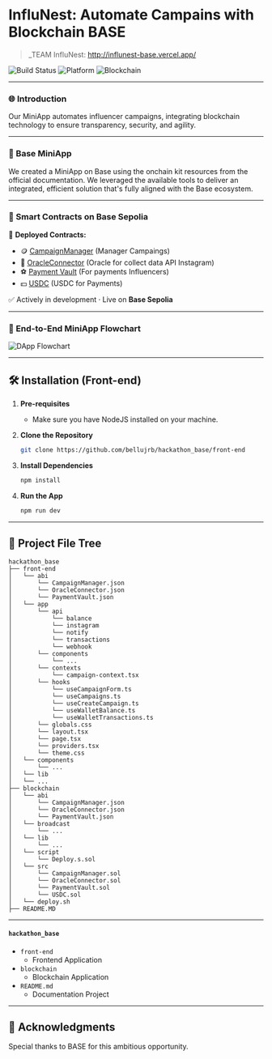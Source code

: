 # InfluNest: Automate Campains with Blockchain BASE

> _TEAM InfluNest: http://influnest-base.vercel.app/

![Build Status](https://img.shields.io/badge/Build-Passing-brightgreen)
![Platform](https://img.shields.io/badge/Platform-MiniApp-blue)
![Blockchain](https://img.shields.io/badge/Blockchain-Base-blue)

---

### 🌐 Introduction

Our MiniApp automates influencer campaigns, integrating blockchain technology to ensure transparency, security, and agility.

---

### 🔴 Base MiniApp

We created a MiniApp on Base using the onchain kit resources from the official documentation. We leveraged the available tools to deliver an integrated, efficient solution that's fully aligned with the Base ecosystem.

--- 

### 🔗 Smart Contracts on Base Sepolia

📄 **Deployed Contracts:**  

- 🪙 [CampaignManager](https://sepolia.basescan.org/address/0xE7c3e1C1F678cDfE8651556F28c396A38CC88E8D) (Manager Campaings)
- 📡 [OracleConnector](https://sepolia.basescan.org/address/0xB457f5908dE044843C90aA1771D999dA8A9Bf3fD) (Oracle for collect data API Instagram)
- ⚽ [Payment Vault](https://sepolia.basescan.org/address/0x101De02821A2b148c49cd39d2182dB216C74DC5F) (For payments Influencers)
- 💵 [USDC](https://sepolia.basescan.org/address/0x0B971C4e62AB0eC19CaF3eBb0527e8A528fcAdD6) (USDC for Payments) 

✅ Actively in development · Live on **Base Sepolia**  

---

### 🔁 End-to-End MiniApp Flowchart

![DApp Flowchart](https://github.com/user-attachments/assets/0cf87483-962d-40c0-bbe6-666372e04e42)

---

## 🛠 Installation (Front-end)

1. **Pre-requisites**
    - Make sure you have NodeJS installed on your machine.

2. **Clone the Repository**

    ```bash
    git clone https://github.com/bellujrb/hackathon_base/front-end
    ```

3. **Install Dependencies**

    ```bash
    npm install
    ```

4. **Run the App**

    ```bash
    npm run dev
    ```

---

## 📂 Project File Tree
    
```
hackathon_base
├── front-end
│   └── abi
│       └── CampaignManager.json
│       └── OracleConnector.json
│       └── PaymentVault.json
│   └── app
│       └── api
│           └── balance
│           └── instagram
│           └── notify
│           └── transactions
│           └── webhook
│       └── components
│           └── ...
│       └── contexts
│           └── campaign-context.tsx
│       └── hooks
│           └── useCampaignForm.ts
│           └── useCampaigns.ts
│           └── useCreateCampaign.ts
│           └── useWalletBalance.ts
│           └── useWalletTransactions.ts
│       └── globals.css
│       └── layout.tsx
│       └── page.tsx
│       └── providers.tsx
│       └── theme.css
│   └── components
│       └── ...
│   └── lib
│   └── ...
├── blockchain
│   └── abi
│       └── CampaignManager.json
│       └── OracleConnector.json
│       └── PaymentVault.json
│   └── broadcast
│       └── ...
│   └── lib
│       └── ...
│   └── script
│       └── Deploy.s.sol
│   └── src
│       └── CampaignManager.sol
│       └── OracleConnector.sol
│       └── PaymentVault.sol
│       └── USDC.sol
│   └── deploy.sh
├── README.MD
```
---

#### `hackathon_base`

- `front-end`
    - Frontend Application
- `blockchain`
    - Blockchain Application
- `README.md`
    - Documentation Project

---

## 🙏 Acknowledgments

Special thanks to BASE for this ambitious opportunity.
